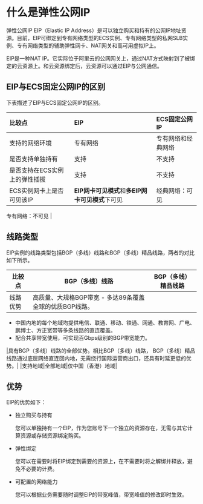 # 什么是弹性公网IP

弹性公网IP EIP（Elastic IP Address）是可以独立购买和持有的公网IP地址资源。目前，EIP可绑定到专有网络类型的ECS实例、专有网络类型的私网SLB实例、专有网络类型的辅助弹性网卡、NAT网关和高可用虚拟IP上。

EIP是一种NAT IP。它实际位于阿里云的公网网关上，通过NAT方式映射到了被绑定的云资源上。和云资源绑定后，云资源可以通过EIP与公网通信。

## EIP与ECS固定公网IP的区别

下表描述了EIP与ECS固定公网IP的区别。

|比较点|EIP|ECS固定公网IP|
|:--|:--|:--------|
|支持的网络环境|专有网络|专有网络和经典网络|
|是否支持单独持有|支持|不支持|
|是否支持在ECS实例上的弹性插拔|支持|不支持|
|ECS实例网卡上是否可见该IP|**EIP网卡可见模式**和**多EIP网卡可见模式**下可见|经典网络：可见

 专有网络：不可见 |

## 线路类型

EIP实例的线路类型包括BGP（多线）线路和BGP（多线）精品线路，两者的对比如下所示。

|比较点|BGP（多线）线路|BGP（多线）精品线路|
|---|---------|-----------|
|线路优势|高质量、大规格BGP带宽 -   多达89条覆盖全球的优质BGP线路。
-   中国内地的每个地域均提供电信、联通、移动、铁通、网通、教育网、广电、鹏博士、方正宽带等多条线路的直连覆盖。
-   配合共享带宽使用，可实现百Gbps级别的BGP带宽能力。

|具有BGP（多线）线路的全部优势。相比BGP（多线）线路， BGP（多线）精品线路通过底层网络直连回内地，无需绕行国际运营商出口，还具有时延更低的优势。|
|支持地域|全部地域|仅中国（香港）地域|

## 优势

EIP的优势如下：

-   独立购买与持有

    您可以单独持有一个EIP，作为您账号下一个独立的资源存在，无需与其它计算资源或存储资源绑定购买。

-   弹性绑定

    您可以在需要时将EIP绑定到需要的资源上，在不需要时将之解绑并释放，避免不必要的计费。

-   可配置的网络能力

    您可以根据业务需要随时调整EIP的带宽峰值，带宽峰值的修改即时生效。


